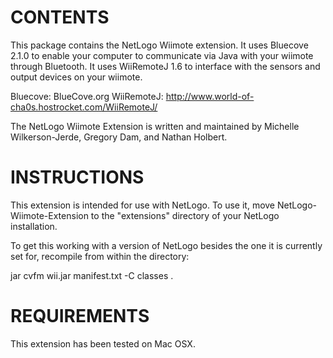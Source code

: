 # CONTENTS

This package contains the NetLogo Wiimote extension.
It uses Bluecove 2.1.0 to enable your computer to 
communicate via Java with your wiimote through Bluetooth.
It uses WiiRemoteJ 1.6 to interface with the sensors and
output devices on your wiimote.

Bluecove: BlueCove.org
WiiRemoteJ: http://www.world-of-cha0s.hostrocket.com/WiiRemoteJ/

The NetLogo Wiimote Extension is written and maintained
by Michelle Wilkerson-Jerde, Gregory Dam, and Nathan Holbert.

# INSTRUCTIONS

This extension is intended for use with NetLogo. To 
use it, move NetLogo-Wiimote-Extension to the "extensions"
directory of your NetLogo installation. 

To get this working with a version of NetLogo besides the one
it is currently set for, recompile from within the directory:

jar cvfm wii.jar manifest.txt -C classes .

# REQUIREMENTS

This extension has been tested on Mac OSX.

